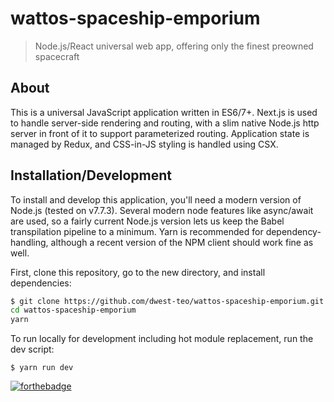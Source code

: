 # wattos-spaceship-emporium
> Node.js/React universal web app, offering only the finest preowned spacecraft

## About

This is a universal JavaScript application written in ES6/7+.  Next.js is used to handle server-side rendering and routing, with a slim native Node.js http server in front of it to support parameterized routing.  Application state is managed by Redux, and CSS-in-JS styling is handled using CSX.

## Installation/Development

To install and develop this application, you'll need a modern version of Node.js (tested on v7.7.3).  Several modern node features like async/await are used, so a fairly current Node.js version lets us keep the Babel transpilation pipeline to a minimum.  Yarn is recommended for dependency-handling, although a recent version of the NPM client should work fine as well.

First, clone this repository, go to the new directory, and install dependencies:
```bash
$ git clone https://github.com/dwest-teo/wattos-spaceship-emporium.git
cd wattos-spaceship-emporium
yarn
```

To run locally for development including hot module replacement, run the dev script:
```base
$ yarn run dev
```

[![forthebadge](http://forthebadge.com/images/badges/fo-real.svg)](http://forthebadge.com)
